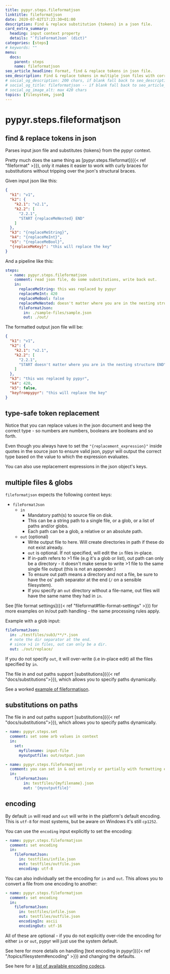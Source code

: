```yaml
---
title: pypyr.steps.fileformatjson
linktitle: fileformatjson
date: 2020-07-02T17:23:30+01:00
description: Find & replace substitution {tokens} in a json file.
card_extra_summary:
  heading: input context property
  details: "`fileFormatJson` (dict)"
categories: [steps]
# keywords: ""
menu:
  docs:
    parent: steps
    name: fileformatjson
seo_article_headline: Format, find & replace tokens in json file.
seo_description: Find & replace tokens in multiple json files with correct data types. Like sed for json, but type safe.
# social_og_description: 200 chars, if blank fall back to seo_description then description
# social_og_title: fileformatjson -- if blank fall back to seo_article_headline > .Title. Max 70 chars
# social_og_image_alt: max 420 chars
topics: [filesystem, json]
---
```

# pypyr.steps.fileformatjson
## find & replace tokens in json
Parses input json file and substitutes {tokens} from the pypyr context.

Pretty much does the same thing as 
[pypyr.steps.fileformat]({{< ref "fileformat" >}}), only it makes it
easier to work with curly braces for substitutions without tripping over
the json's structural braces.

Given input json like this:
```json
{
  "k1": "v1",
  "k2": {
    "k2.1": "v2.1",
    "k2.2": [
      "2.2.1",
      "START {replaceMeNested} END"
    ]
  },
  "k3": "{replaceMeString}",
  "k4": "{replaceMeInt}",
  "k5": "{replaceMeBool}",
  "{replaceMeKey}": "this will replace the key"
}
```

And a pipeline like this:
```yaml
steps:
  - name: pypyr.steps.fileformatjson
    comment: read json file, do some substitutions, write back out.
    in:
      replaceMeString: this was replaced by pypyr
      replaceMeInt: 420
      replaceMeBool: false
      replaceMeNested: doesn't matter where you are in the nesting structure
      fileFormatJson:
        in: ./sample-files/sample.json
        out: ./out/
```

The formatted output json file will be:
```json
{
  "k1": "v1",
  "k2": {
    "k2.1": "v2.1",
    "k2.2": [
      "2.2.1",
      "START doesn't matter where you are in the nesting structure END"
    ]
  },
  "k3": "this was replaced by pypyr",
  "k4": 420,
  "k5": false,
  "keyfrompypyr": "this will replace the key"
}
```

## type-safe token replacement
Notice that you can replace values in the json document and keep the correct 
type - so numbers are numbers, booleans are booleans and so forth.

Even though you always have to set the `"{replacement_expression}"` inside 
quotes in the source json to ensure valid json, pypyr will output the correct 
type based on the value to which the expression evaluates.

You can also use replacement expressions in the json object's keys.

## multiple files & globs
`fileformatjson` expects the following context keys:

- `fileFormatJson`
    - `in`
      - Mandatory path(s) to source file on disk.
      - This can be a string path to a single file, or a glob, or a list of 
        paths and/or globs. 
      - Each path can be a glob, a relative or an absolute path.
    - `out` (optional)
      - Write output file to here. Will create directories in path
        if these do not exist already.
      - `out` is optional. If not specified, will edit the `in`
        files in-place.
      - If in-path refers to >1 file (e.g it's a glob or list),
        out path can only be a directory - it doesn't make sense to
        write >1 file to the same single file output (this is not
        an appender.)
      - To ensure out path means a directory and not a file,
        be sure to have the os' path separator at the end (`/` on a sensible
        filesystem).
      - If you specify an `out` directory without a file-name, out files will
        have the same name they had in `in`.

See [file format settings]({{< ref "fileformat#file-format-settings" >}}) for 
more examples on in/out path handling - the same processing rules apply.

Example with a glob input:

```yaml
fileFormatJson:
  in: ./testfiles/sub3/**/*.json
  # note the dir separator at the end.
  # since >1 in files, out can only be a dir.
  out: ./out/replace/
```

If you do not specify `out`, it will over-write (i.e in-place edit) all the 
files specified by `in`.

The file in and out paths support 
[substitutions]({{< ref "docs/substitutions">}}), which allows you to specify
paths dynamically.

See a worked [example of fileformatjson](https://github.com/pypyr/pypyr-example/blob/main/pipelines/fileformatjson.yaml).

## substitutions on paths
The file in and out paths support 
[substitutions]({{< ref "docs/substitutions">}}), which allows you to specify
paths dynamically.

```yaml
- name: pypyr.steps.set
  comment: set some arb values in context
  in:
    set:
      myfilename: input-file
      myoutputfile: out/output.json

- name: pypyr.steps.fileformatjson
  comment: you can set in & out entirely or partially with formatting expressions
  in:
    fileFormatJson:
        in: testfiles/{myfilename}.json
        out: '{myoutputfile}'
```

## encoding
By default `in` will read and `out` will write in the platform's default
encoding. This is `utf-8` for most systems, but be aware on Windows it's still
`cp1252`.

You can use the `encoding` input explicitly to set the encoding:

```yaml
- name: pypyr.steps.fileformatjson
  comment: set encoding
  in:
    fileFormatJson:
      in: testfiles/infile.json
      out: testfiles/outfile.json
      encoding: utf-8
```

You can also individually set the encoding for `in` and `out`. This allows you
to convert a file from one encoding to another:

```yaml
- name: pypyr.steps.fileformatjson
  comment: set encoding
  in:
    fileFormatJson:
      in: testfiles/infile.json
      out: testfiles/outfile.json
      encodingIn: ascii
      encodingOut: utf-16
```

All of these are optional - if you do not explicitly over-ride the encoding for
either `in` or `out`, pypyr will just use the system default.

See here for more details on handling [text encoding in pypyr]({{< ref
"/topics/filesystem#encoding" >}}) and changing the defaults.

See here for a [list of available encoding codecs](https://docs.python.org/3/library/codecs.html#standard-encodings).